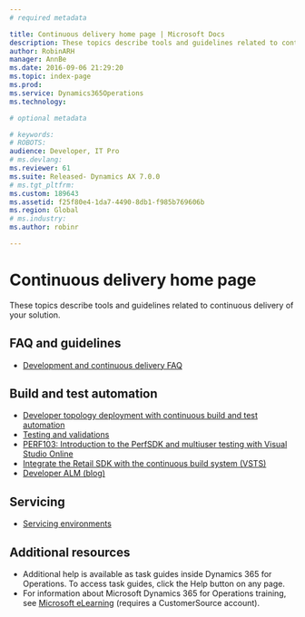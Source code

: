 ```yaml
---
# required metadata

title: Continuous delivery home page | Microsoft Docs
description: These topics describe tools and guidelines related to continuous delivery of your solution.
author: RobinARH
manager: AnnBe
ms.date: 2016-09-06 21:29:20
ms.topic: index-page
ms.prod: 
ms.service: Dynamics365Operations
ms.technology: 

# optional metadata

# keywords: 
# ROBOTS: 
audience: Developer, IT Pro
# ms.devlang: 
ms.reviewer: 61
ms.suite: Released- Dynamics AX 7.0.0
# ms.tgt_pltfrm: 
ms.custom: 189643
ms.assetid: f25f80e4-1da7-4490-8db1-f985b769606b
ms.region: Global
# ms.industry: 
ms.author: robinr

---
```


# Continuous delivery home page

These topics describe tools and guidelines related to continuous delivery of your solution.

FAQ and guidelines
------------------

-   [Development and continuous delivery FAQ](https://docs.microsoft.com/en-us/dynamics365/operations/dev-itpro/development-and-continuous-delivery-faq)

## Build and test automation
-   [Developer topology deployment with continuous build and test automation](https://docs.microsoft.com/en-us/dynamics365/operations/dev-itpro/perf-test/developer-topology-deployment-with-continuous-build-and-test-automation)
-   [Testing and validations](https://docs.microsoft.com/en-us/dynamics365/operations/dev-itpro/perf-test/tst101-testing-and-validations-in-microsoft-dynamics-ax-7)
-   [PERF103: Introduction to the PerfSDK and multiuser testing with Visual Studio Online](https://docs.microsoft.com/en-us/dynamics365/operations/dev-itpro/perf-test/perf103-introduction-to-the-perfsdk-and-multi-user-testing-with-visual-studio-online)
-   [Integrate the Retail SDK with the continuous build system (VSTS)](https://docs.microsoft.com/en-us/dynamics365/operations/dev-itpro/retail/steps-to-integrate-retail-sdk-with-the-ax-continuous-build-vsts)
-   [Developer ALM (blog)](https://blogs.msdn.microsoft.com/axdevalm/)

## Servicing
-   [Servicing environments](https://docs.microsoft.com/en-us/dynamics365/operations/dev-itpro/get-started/technical-concepts-guide#servicing-environments)

## Additional resources
-   Additional help is available as task guides inside Dynamics 365 for Operations. To access task guides, click the Help button on any page.
-   For information about Microsoft Dynamics 365 for Operations training, see [Microsoft eLearning](https://mbspartner.microsoft.com/AX/LearningPlans) (requires a CustomerSource account).


